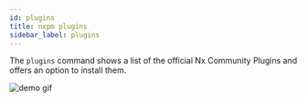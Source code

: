 ```yaml
---
id: plugins
title: nxpm plugins
sidebar_label: plugins
---
```


The `plugins` command shows a list of the official Nx Community Plugins and offers an option to
install them.

<div><img alt="demo gif" src="/img/nxpm-plugins.gif" /></div>
